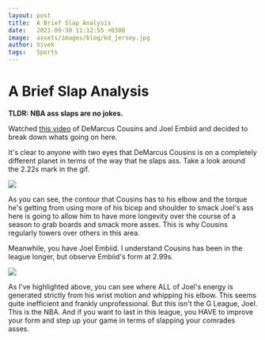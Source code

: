 ```yaml
---
layout: post
title:  A Brief Slap Analysis
date:   2021-09-30 11:12:55 +0300
image:  assets/images/blog/kd_jersey.jpg
author: Vivek
tags:   Sports
---
```


# **A Brief Slap Analysis**

**TLDR: NBA ass slaps are no jokes.**

Watched [this video](https://gfycat.com/insecureenchantedislandcanary) of DeMarcus Cousins and Joel Embiid and decided to break down whats going on here.


It's clear to anyone with two eyes that DeMarcus Cousins is on a completely different planet in terms of the way that he slaps ass. Take a look around the 2.22s mark in the gif.

![](https://i.imgur.com/XgnzSFg.png)

As you can see, the contour that Cousins has to his elbow and the torque he's getting from using more of his bicep and shoulder to smack Joel's ass here is going to allow him to have more longevity over the course of a season to grab boards and smack more asses. This is why Cousins regularly towers over others in this area.

Meanwhile, you have Joel Embiid. I understand Cousins has been in the league longer, but observe Embiid's form at 2.99s.

![](https://i.imgur.com/LOVATQp.png)

As I've highlighted above, you can see where ALL of Joel's energy is generated strictly from his wrist motion and whipping his elbow. This seems quite inefficient and frankly unprofessional. But this isn't the G League, Joel. This is the NBA. And if you want to last in this league, you HAVE to improve your form and step up your game in terms of slapping your comrades asses.